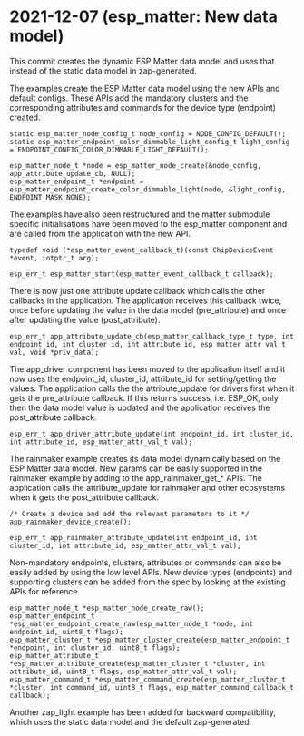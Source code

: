 # 2021-12-07 (esp_matter: New data model)

This commit creates the dynamic ESP Matter data model and uses that instead of the
static data model in zap-generated.

The examples create the ESP Matter data model using the new APIs and default configs.
These APIs add the mandatory clusters and the corresponding attributes and commands for the
device type (endpoint) created.
```
static esp_matter_node_config_t node_config = NODE_CONFIG_DEFAULT();
static esp_matter_endpoint_color_dimmable_light_config_t light_config = ENDPOINT_CONFIG_COLOR_DIMMABLE_LIGHT_DEFAULT();

esp_matter_node_t *node = esp_matter_node_create(&node_config, app_attribute_update_cb, NULL);
esp_matter_endpoint_t *endpoint = esp_matter_endpoint_create_color_dimmable_light(node, &light_config, ENDPOINT_MASK_NONE);
```

The examples have also been restructured and the matter submodule specific initialisations have
been moved to the esp_matter component and are called from the application with the new API.
```
typedef void (*esp_matter_event_callback_t)(const ChipDeviceEvent *event, intptr_t arg);

esp_err_t esp_matter_start(esp_matter_event_callback_t callback);
```

There is now just one attribute update callback which calls the other callbacks in the application.
The application receives this callback twice, once before updating the value in the data model (pre_attribute)
and once after updating the value (post_attribute).
```
esp_err_t app_attribute_update_cb(esp_matter_callback_type_t type, int endpoint_id, int cluster_id, int attribute_id, esp_matter_attr_val_t val, void *priv_data);
```

The app_driver component has been moved to the application itself and it now uses the endpoint_id,
cluster_id, attribute_id for setting/getting the values. The application calls the the attribute_update
for drivers first when it gets the pre_attribute callback. If this returns success, i.e. ESP_OK, only then
the data model value is updated and the application receives the post_attribute callback.
```
esp_err_t app_driver_attribute_update(int endpoint_id, int cluster_id, int attribute_id, esp_matter_attr_val_t val);
```

The rainmaker example creates its data model dynamically based on the ESP Matter data model. New
params can be easily supported in the rainmaker example by adding to the app_rainmaker_get_* APIs.
The application calls the attribute_update for rainmaker and other ecosystems when it gets the post_attribute
callback.
```
/* Create a device and add the relevant parameters to it */
app_rainmaker_device_create();

esp_err_t app_rainmaker_attribute_update(int endpoint_id, int cluster_id, int attribute_id, esp_matter_attr_val_t val);
```

Non-mandatory endpoints, clusters, attributes or commands can also be easily added by using the
low level APIs. New device types (endpoints) and supporting clusters can be added from the spec
by looking at the existing APIs for reference.
```
esp_matter_node_t *esp_matter_node_create_raw();
esp_matter_endpoint_t *esp_matter_endpoint_create_raw(esp_matter_node_t *node, int endpoint_id, uint8_t flags);
esp_matter_cluster_t *esp_matter_cluster_create(esp_matter_endpoint_t *endpoint, int cluster_id, uint8_t flags);
esp_matter_attribute_t *esp_matter_attribute_create(esp_matter_cluster_t *cluster, int attribute_id, uint8_t flags, esp_matter_attr_val_t val);
esp_matter_command_t *esp_matter_command_create(esp_matter_cluster_t *cluster, int command_id, uint8_t flags, esp_matter_command_callback_t callback);
```

Another zap_light example has been added for backward compatibility, which uses the static data model
and the default zap-generated.
